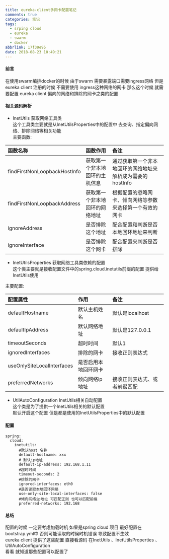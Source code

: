 ```yaml
---
title: eureka-client多网卡配置笔记
comments: true
categories: 笔记
tags:
  - srping cloud
  - eureka
  - swarm
  - docker
abbrlink: 17f39e95
date: 2018-08-23 10:49:21
---
```

#### 前言
在使用swarm编排docker的时候  由于swarm 需要暴露端口需要ingress网络 但是 eureka client 注册的时候 不需要使用 ingress这种网络的网卡 
那么这个时候 就需要配置 eureka client 偏向的网络和排除的网卡之类的配置   
#### 相关源码解析  
* InetUtils  获取网络工具类   
这个工具类主要就是从InetUtilsProperties中的配置中 去查询、指定偏向网络、排除网络等相关功能   
主要函数:    

|函数名称|函数作用|备注|    
|:------|:-----|:--|  
|findFirstNonLoopbackHostInfo|获取第一个非本地回环的主机信息|通过获取第一个非本地回环的网络地址来解析成为需要的hostInfo|  
|findFirstNonLoopbackAddress|获取第一个非本地回环的网络地址|根据配置的忽略网卡、倾向网络等参数 来选择第一个有效的网卡|  
|ignoreAddress|是否排除这个地址|配合配置和判断是否本地回环地址来判断|  
|ignoreInterface|是否排除这个网卡|配合配置来判断是否排除|   

* InetUtilsProperties 获取网络工具类依赖的配置    
这个类主要就是接收配置文件中的spring.cloud.inetutils前缀的配置 提供给InetUtils使用  

主要配置:   

|配置属性|作用|备注|
|:------|:--|:---|   
|defaultHostname|默认主机姓名|默认是localhost|  
|defaultIpAddress|默认网络地址|默认是127.0.0.1|  
|timeoutSeconds|超时时间|默认1|  
|ignoredInterfaces|排除的网卡|接收正则表达式|  
|useOnlySiteLocalInterfaces|是否启用本地回环网卡|  
|preferredNetworks|倾向网络ip地址|接收正则表达式、或者前缀匹配|  

* UtilAutoConfiguration InetUtils相关自动配置  
这个类是为了提供一个InetUtils相关的默认配置   
默认开启这个配置 但是都是使用的InetUtilsProperties中的默认配置  

#### 配置 
```
spring:
  cloud:
    inetutils:
      #默认host 名称
      default-hostname: xxx
      # 默认ip地址
      default-ip-address: 192.168.1.11
      #超时时间
      timeout-seconds: 2
      #排除的网卡
      ignored-interfaces: eth0
      #是否读取本地回环网络
      use-only-site-local-interfaces: false
      #倾向网络ip地址 可匹配正则 也可以匹配前缀 
      preferred-networks: 192.168
```
#### 总结 
配置的时候 一定要考虑加载时机  如果是spring cloud 项目 最好配置在bootstrap.yml中  否则可能读取的时候时机错误 导致配置不生效      
eureka client 提供了这些配置 直接看源码  在InetUtils 、InetUtilsProperties 、 UtilAutoConfiguration    
看看 就知道那些配置可以配置了

